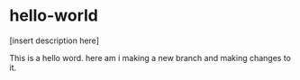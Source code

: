 # hello-world
[insert description here]


This is a hello word. here am i making a new branch and making changes to it.
